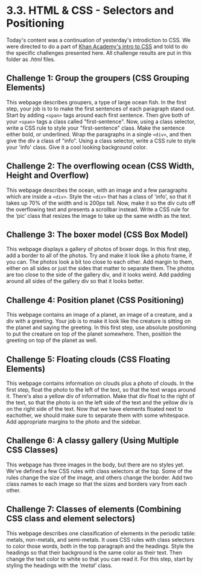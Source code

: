 # 3.3. HTML & CSS - Selectors and Positioning
Today's content was a continuation of yesterday's introdiction to CSS. We were directed to do a part of [Khan Academy's intro to CSS](https://pt.khanacademy.org/computing/computer-programming/html-css/intro-to-css/pt/css-basics) and told to do the specific challenges presented here. All challenge results are put in this folder as _.html_ files.

## Challenge 1: Group the groupers (CSS Grouping Elements)

This webpage describes groupers, a type of large ocean fish. In the first step, your job is to to make the first sentences of each paragraph stand out. Start by adding `<span>` tags around each first sentence. Then give both of your `<span>` tags a class called "first-sentence". 
Now, using a class selector, write a CSS rule to style your "first-sentence" class. Make the sentence either bold, or underlined.
Wrap the paragraphs in a single `<div>`, and then give the div a class of "info".
Using a class selector, write a CSS rule to style your 'info' class. Give it a cool looking background color.

## Challenge 2: The overflowing ocean (CSS Width, Height and Overflow)

This webpage describes the ocean, with an image and a few paragraphs which are inside a `<div>`. Style the `<div>` that has a class of 'info', so that it takes up 70% of the width and is 200px tall. Now, make it so the div cuts off the overflowing text and presents a scrollbar instead. Write a CSS rule for the ‘pic’ class that resizes the image to take up the same width as the text.


## Challenge 3: The boxer model (CSS Box Model)

This webpage displays a gallery of photos of boxer dogs. In this first step, add a border to all of the photos. Try and make it look like a photo frame, if you can. The photos look a bit too close to each other. Add margin to them, either on all sides or just the sides that matter to separate them. The photos are too close to the side of the gallery div, and it looks weird. Add padding around all sides of the gallery div so that it looks better.

## Challenge 4: Position planet (CSS Positioning)

This webpage contains an image of a planet, an image of a creature, and a div with a greeting. Your job is to make it look like the creature is sitting on the planet and saying the greeting. In this first step, use absolute positioning to put the creature on top of the planet somewhere. Then, position the greeting on top of the planet as well.

## Challenge 5: Floating clouds (CSS Floating Elements)

This webpage contains information on clouds plus a photo of clouds. In the first step, float the photo to the left of the text, so that the text wraps around it. There's also a yellow div of information. Make that div float to the right of the text, so that the photo is on the left side of the text and the yellow div is on the right side of the text. Now that we have elements floated next to eachother, we should make sure to separate them with some whitespace. Add appropriate margins to the photo and the sidebar.

## Challenge 6: A classy gallery (Using Multiple CSS Classes)

This webpage has three images in the body, but there are no styles yet. We've defined a few CSS rules with class selectors at the top. Some of the rules change the size of the image, and others change the border. Add two class names to each image so that the sizes and borders vary from each other.

## Challenge 7: Classes of elements (Combining CSS class and element selectors)

This webpage describes one classification of elements in the periodic table: metals, non-metals, and semi-metals. It uses CSS rules with class selectors to color those words, both in the top paragraph and the headings. Style the headings so that their background is the same color as their text. Then change the text color to white so that you can read it. For this step, start by styling the headings with the *'metal'* class.
